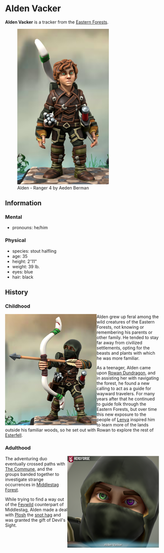 # Alden Vacker

**Alden Vacker** is a tracker from the [Eastern Forests](../../../../ch-4-esterfell-gazetteer/lenya/eastern-forests.md).

<figure>
  <img src="alden-ranger-4-aeden-berman.png" width="300" alt="Hero Forge 3D model of a male-presenting halfling with tan skin, curly brown hair, and green eyes. He wears leather armor with straps and buckles across his chest, leather wraps around his forearms and palms, and leather boots.  He wears a white shortbow on his back and a quiver on his right hip. He has a neutral facial expression and stands with his arms down at his sides." />
  <figcaption>Alden - Ranger 4 by Aeden Berman</figcaption>
</figure>

## Information

### Mental

- pronouns: he/him

### Physical

- species: stout halfling
- age: 35
- height: 2'11"
- weight: 39 lb.
- eyes: blue
- hair: black

## History

### Childhood

<img src="alden-drawn-arrow-aeden-berman.png" align="left" width="300" alt="Hero Forge 3D model of a male-presenting halfling with tan skin and green eyes, his face otherwise concealed with a dark hood. He wears leather armor with straps and buckles across his chest, leather wraps around his forearms and palms, and leather boots. He is wielding a shortbow with an arrow nocked, and he wears a quiver on his right hip. Artwork by Aeden Berman." />

Alden grew up feral among the wild creatures of the Eastern Forests, not knowing or remembering his parents or other family. He tended to stay far away from civilized settlements, opting for the beasts and plants with which he was more familiar.

As a teenager, Alden came upon [Rowan Dundragon](rowan-dundragon.md), and in assisting her with navigating the forest, he found a new calling to act as a guide for wayward travelers. For many years after that he continued to guide folk through the Eastern Forests, but over time this new exposure to the people of [Lenya](../../../../ch-4-esterfell-gazetteer/lenya/lenya.md) inspired him to learn more of the lands outside his familiar woods, so he set out with Rowan to explore the rest of [Esterfell](../../../../ch-4-esterfell-gazetteer/esterfell.md).

### Adulthood

<img src="alden-devils-sight-aeden-berman.png" align="right" width="300" alt="Hero Forge 3D model of a male-presenting halfling, a closeup on a face mostly concealed with a dark hood but revealing two eyes; his left eye is purple and his right eye is green. Artwork by Aeden Berman." />

The adventuring duo eventually crossed paths with [The Commune](../the-commune.md), and the groups banded together to investigate strange occurrences in [Middlestag Forest](../../../../ch-4-esterfell-gazetteer/lenya/middlestag-forest.md).

While trying to find a way out of the [Feywild](../../../../ch-1-welcome-to-mote/cosmology/feywild.md) counterpart of Middlestag, Alden made a deal with [Plosh](../../unseelie-court/plosh.md) the [snot hag](../../../../ch-7-mote-bestiary/snot-hag.md) and was granted the gift of Devil's Sight.
